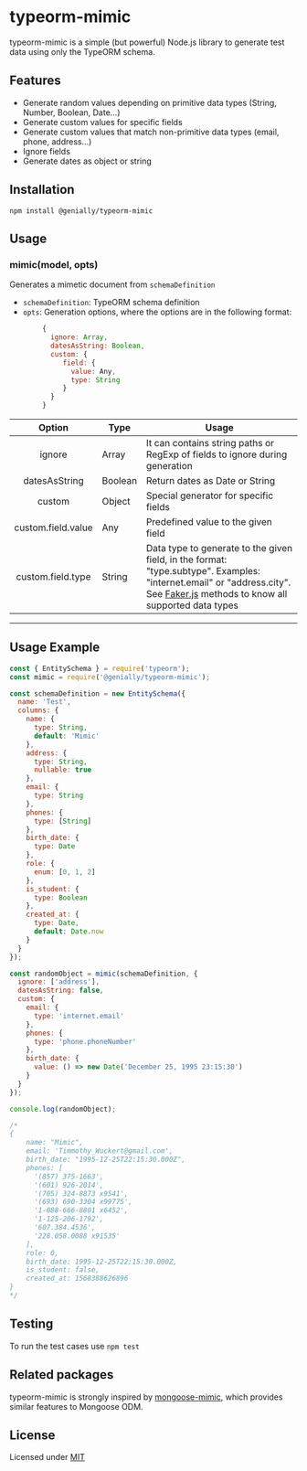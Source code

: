 # typeorm-mimic

typeorm-mimic is a simple (but powerful) Node.js library to generate test data using only the TypeORM schema.

## Features

- Generate random values depending on primitive data types (String, Number, Boolean, Date...)
- Generate custom values for specific fields
- Generate custom values that match non-primitive data types (email, phone, address...)
- Ignore fields
- Generate dates as object or string

## Installation

```
npm install @genially/typeorm-mimic
```

## Usage

### mimic(model, opts)

Generates a mimetic document from `schemaDefinition`

- `schemaDefinition`: TypeORM schema definition
- `opts`: Generation options, where the options are in the following format:

```js
        {
          ignore: Array,
          datesAsString: Boolean,
          custom: {
             field: {
               value: Any,
               type: String
             }
          }
        }
```

|       Option       | Type    | Usage                                                                                                                                                                                                              |
| :----------------: | ------- | ------------------------------------------------------------------------------------------------------------------------------------------------------------------------------------------------------------------ |
|       ignore       | Array   | It can contains string paths or RegExp of fields to ignore during generation                                                                                                                                       |
|   datesAsString    | Boolean | Return dates as Date or String                                                                                                                                                                                     |
|       custom       | Object  | Special generator for specific fields                                                                                                                                                                              |
| custom.field.value | Any     | Predefined value to the given field                                                                                                                                                                                |
| custom.field.type  | String  | Data type to generate to the given field, in the format: "type.subtype". Examples: "internet.email" or "address.city". See [Faker.js](https://github.com/marak/Faker.js/) methods to know all supported data types |

---

## Usage Example

```js
const { EntitySchema } = require('typeorm');
const mimic = require('@genially/typeorm-mimic');

const schemaDefinition = new EntitySchema({
  name: 'Test',
  columns: {
    name: {
      type: String,
      default: 'Mimic'
    },
    address: {
      type: String,
      nullable: true
    },
    email: {
      type: String
    },
    phones: {
      type: [String]
    },
    birth_date: {
      type: Date
    },
    role: {
      enum: [0, 1, 2]
    },
    is_student: {
      type: Boolean
    },
    created_at: {
      type: Date,
      default: Date.now
    }
  }
});

const randomObject = mimic(schemaDefinition, {
  ignore: ['address'],
  datesAsString: false,
  custom: {
    email: {
      type: 'internet.email'
    },
    phones: {
      type: 'phone.phoneNumber'
    },
    birth_date: {
      value: () => new Date('December 25, 1995 23:15:30')
    }
  }
});

console.log(randomObject);

/*
{
    name: "Mimic",
    email: 'Timmothy_Wuckert@gmail.com',
    birth_date: "1995-12-25T22:15:30.000Z",
    phones: [
      '(857) 375-1663',
      '(601) 926-2014',
      '(705) 324-8873 x9541',
      '(693) 690-3304 x99775',
      '1-088-666-8801 x6452',
      '1-125-206-1792',
      '607.384.4536',
      '228.058.0088 x91535'
    ],
    role: 0,
    birth_date: 1995-12-25T22:15:30.000Z,
    is_student: false,
    created_at: 1568388626896
}
*/
```

## Testing

To run the test cases use `npm test`

## Related packages

typeorm-mimic is strongly inspired by [mongoose-mimic](https://github.com/Genially/mongoose-mimic), which provides similar features to Mongoose ODM.

## License

Licensed under [MIT](LICENSE)
